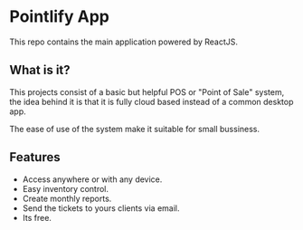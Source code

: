 # Pointlify App

This repo contains the main application powered by ReactJS.

## What is it?

This projects consist of a basic but helpful POS or "Point of Sale" system, the idea behind it is that it is fully cloud based instead of a common desktop app.

The ease of use of the system make it suitable for small bussiness.

## Features

- Access anywhere or with any device.
- Easy inventory control.
- Create monthly reports.
- Send the tickets to yours clients via email.
- Its free.